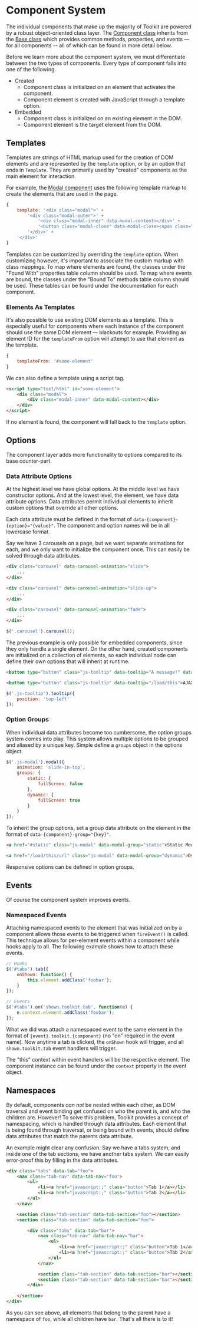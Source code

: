 # Component System #

The individual components that make up the majority of Toolkit are powered by a robust object-oriented class layer.
The [Component class](../../components/component.md) inherits from the [Base class](base.md) which provides common methods,
properties, and events &mdash; for all components -- all of which can be found in more detail below.

Before we learn more about the component system, we must differentiate between the two types of components.
Every type of component falls into one of the following.

* Created
    * Component class is initialized on an element that activates the component.
    * Component element is created with JavaScript through a template option.
* Embedded
    * Component class is initialized on an existing element in the DOM.
    * Component element is the target element from the DOM.

## Templates ##

Templates are strings of HTML markup used for the creation of DOM elements and are represented by the `template` option,
or by an option that ends in `Template`. They are primarily used by "created" components as the main element for interaction.

For example, the [Modal component](../../components/modal.md) uses the following template markup
to create the elements that are used in the page.

```javascript
{
    template: '<div class="modal">' +
        '<div class="modal-outer">' +
            '<div class="modal-inner" data-modal-content></div>' +
            '<button class="modal-close" data-modal-close><span class="x"></span></button>' +
        '</div>' +
    '</div>'
}
```

Templates can be customized by overriding the `template` option.
When customizing however, it's important to associate the custom markup with class mappings.
To map where elements are found, the classes under the "Found With" properties table column should be used.
To map where events are bound, the classes under the "Bound To" methods table column should be used.
These tables can be found under the documentation for each component.

### Elements As Templates ###

It's also possible to use existing DOM elements as a template. This is especially useful for components
where each instance of the component should use the same DOM element &mdash; blackouts for example.
Providing an element ID for the `templateFrom` option will attempt to use that element as the template.

```javascript
{
    templateFrom: '#some-element'
}
```

We can also define a template using a script tag.

```html
<script type="text/html" id="some-element">
    <div class="modal">
        <div class="modal-inner" data-modal-content></div>
    </div>
</script>
```

If no element is found, the component will fall back to the `template` option.

## Options ##

The component layer adds more functionality to options compared to its base counter-part.

### Data Attribute Options ###

At the highest level we have global options. At the middle level we have constructor options.
And at the lowest level, the element, we have data attribute options. Data attributes permit
individual elements to inherit custom options that override all other options.

Each data attribute must be defined in the format of `data-{component}-{option}="{value}"`.
The component and option names will be in all lowercase format.

Say we have 3 carousels on a page, but we want separate animations for each, and we only
want to initialize the component once. This can easily be solved through data attributes.

```html
<div class="carousel" data-carousel-animation="slide">
    ...
</div>

<div class="carousel" data-carousel-animation="slide-up">
    ...
</div>

<div class="carousel" data-carousel-animation="fade">
    ...
</div>
```

```javascript
$('.carousel').carousel();
```

The previous example is only possible for embedded components, since they only handle a single element.
On the other hand, created components are initialized on a collection of elements,
so each individual node can define their own options that will inherit at runtime.

```html
<button type="button" class="js-tooltip" data-tooltip="A message!" data-tooltip-position="top-center">Top Centered</button>

<button type="button" class="js-tooltip" data-tooltip="/load/this">AJAX</button>
```

```javascript
$('.js-tooltip').tooltip({
    position: 'top-left'
});
```

### Option Groups ###

When individual data attributes become too cumbersome, the option groups system comes into play. 
This system allows multiple options to be grouped and aliased by a unique key. Simple define a `groups` object in the options object.

```javascript
$('.js-modal').modal({
    animation: 'slide-in-top',
    groups: {
        static: {
            fullScreen: false
        },
        dynamic: {
            fullScreen: true
        }
    }
});
```

To inherit the group options, set a group data attribute on the element in the format of `data-{component}-group="{key}"`.

```html
<a href="#static" class="js-modal" data-modal-group="static">Static Modal</a>

<a href="/load/this/url" class="js-modal" data-modal-group="dynamic">Dynamic Modal</a>
```

<div class="notice is-info">
    Responsive options can be defined in option groups.
</div>

## Events ##

Of course the component system improves events.

### Namespaced Events ###

Attaching namespaced events to the element that was initialized on by a component allows those events to be triggered
when `fireEvent()` is called. This technique allows for per-element events within a component while hooks apply to all.
The following example shows how to attach these events.

```javascript
// Hooks
$('#tabs').tab({
    onShown: function() {
        this.element.addClass('foobar');
    }
});

// Events
$('#tabs').on('shown.toolkit.tab', function(e) {
    e.context.element.addClass('foobar');
});
```

What we did was attach a namespaced event to the same element in the format of `{event}.toolkit.{component}`
(no "on" required in the event name). Now anytime a tab is clicked, the `onShown` hook will trigger,
and all `shown.toolkit.tab` event handlers will trigger.

<div class="notice is-info">
    The "this" context within event handlers will be the respective element.
    The component instance can be found under the <code>context</code> property in the event object.
</div>

## Namespaces ##

By default, components *can not* be nested within each other, as DOM traversal and event binding get confused on 
who the parent is, and who the children are. However! To solve this problem, Toolkit provides a concept of namespacing, 
which is handled through data attributes. Each element that is being found through traversal, or being bound with events, 
should define data attributes that match the parents data attribute. 

An example might clear any confusion. Say we have a tabs system, and inside one of the tab sections, 
we have another tabs system. We can easily error-proof this by filling in the data attributes.

```html
<div class="tabs" data-tab="foo">
    <nav class="tab-nav" data-tab-nav="foo">
        <ul>
            <li><a href="javascript:;" class="button">Tab 1</a></li>
            <li><a href="javascript:;" class="button">Tab 2</a></li>
        </ul>
    </nav>

    <section class="tab-section" data-tab-section="foo"></section>
    <section class="tab-section" data-tab-section="foo">

        <div class="tabs" data-tab="bar">
            <nav class="tab-nav" data-tab-nav="bar">
                <ul>
                    <li><a href="javascript:;" class="button">Tab 1</a></li>
                    <li><a href="javascript:;" class="button">Tab 2</a></li>
                </ul>
            </nav>

            <section class="tab-section" data-tab-section="bar"></section>
            <section class="tab-section" data-tab-section="bar"></section>
        </div>
        
    </section>
</div>
```

As you can see above, all elements that belong to the parent have a namespace of `foo`, while all children have `bar`. 
That's all there is to it!